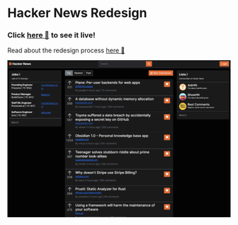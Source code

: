 # Hacker News Redesign

### Click [here 📝](https://jubilatedpanda007.github.io/hacker-news-redesign/) to see it live!

Read about the redesign process [here 📝](https://jubilatedpanda007.github.io/hn-redesign/)

<p align="center">
  <a href="https://jubilatedpanda007.github.io/hacker-news-redesign/">
  <img src="preview.png" />
</p>



